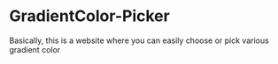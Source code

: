 # GradientColor-Picker
Basically, this is a website where you can easily choose or pick various gradient color 
